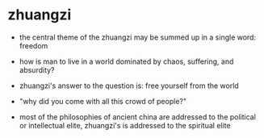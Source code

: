 # zhuangzi

- the central theme of the zhuangzi may be summed up in a single word: freedom

- how is man to live in a world dominated by chaos, suffering, and absurdity?

- zhuangzi's answer to the question is: free yourself from the world

- "why did you come with all this crowd of people?"

- most of the philosophies of ancient china are addressed to the political or
  intellectual elite, zhuangzi's is addressed to the spiritual elite
